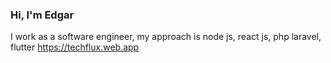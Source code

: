  ### Hi, I'm Edgar
 I work as a software engineer, my approach is node js, react js, php laravel, flutter
https://techflux.web.app
